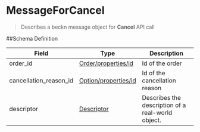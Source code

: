 # MessageForCancel

> Describes a beckn message object for **Cancel** API call

##Schema Definition

| **Field**              | **Type**                                                              | **Description**                                   |
| ---------------------- | --------------------------------------------------------------------- | ------------------------------------------------- |
| order_id               | [Order/properties/id](/reference/0.9.3/core/schema-reference/order)   | Id of the order                                   |
| cancellation_reason_id | [Option/properties/id](/reference/0.9.3/core/schema-reference/option) | Id of the cancellation reason                     |
| descriptor             | [Descriptor](/reference/0.9.3/core/schema-reference/descriptor)       | Describes the description of a real-world object. |

